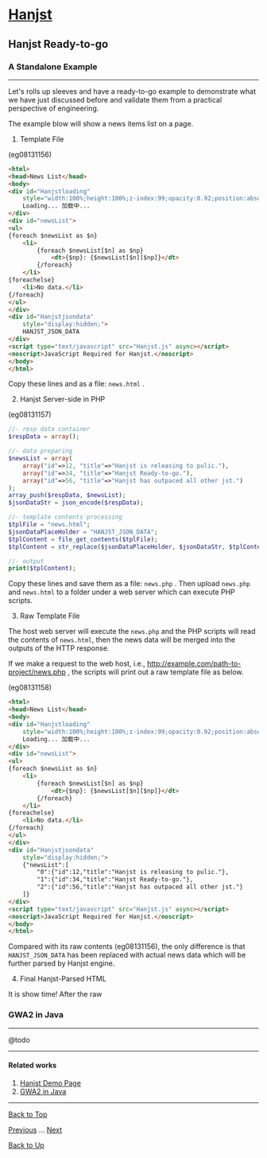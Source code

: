 # [Hanjst](/hanjst/index)
## Hanjst Ready-to-go
### A Standalone Example
---
Let's rolls up sleeves and have a ready-to-go example to demonstrate what we have just discussed before and validate them from a practical perspective of engineering.

The example blow will show a news items list on a page.

1. Template File 

(eg08131156)

```html
<html>
<head>News List</head>
<body>
<div id="Hanjstloading" 
	style="width:100%;height:100%;z-index:99;opacity:0.92;position:absolute;background-color:#ffffff;"> 
	Loading... 加载中... 
</div>
<div id="newsList">
<ul>
{foreach $newsList as $n}
	<li>
		{foreach $newsList[$n] as $np}
			<dt>{$np}: {$newsList[$n][$np]}</dt>
		{/foreach}
	</li>
{foreachelse}
	<li>No data.</li>
{/foreach}
</ul>
</div>
<div id="Hanjstjsondata" 
	style="display:hidden;">
	HANJST_JSON_DATA
</div>
<script type="text/javascript" src="Hanjst.js" async></script>
<noscript>JavaScript Required for Hanjst.</noscript>
</body>
</html>
```

Copy these lines and as a file: `news.html` .

2. Hanjst Server-side in PHP 

(eg08131157)

```php
//- resp data container
$respData = array();

//- data preparing
$newsList = array(
	array("id"=>12, "title"=>"Hanjst is releasing to pulic."),
	array("id"=>34, "title"=>"Hanjst Ready-to-go."),
	array("id"=>56, "title"=>"Hanjst has outpaced all other jst.")
);
array_push($respData, $newsList);
$jsonDataStr = json_encode($respData);

//- template contents processing
$tplFile = "news.html";
$jsonDataPlaceHolder = "HANJST_JSON_DATA";
$tplContent = file_get_contents($tplFile);
$tplContent = str_replace($jsonDataPlaceHolder, $jsonDataStr, $tplContent);

//- output
print($tplContent);
```

Copy these lines and save them as a file: `news.php` .  Then upload `news.php` and `news.html` to a folder under a web server which can execute PHP scripts.


3. Raw Template File

The host web server will execute the `news.php` and the PHP scripts will read the contents of `news.html`, then the news data will be merged into the outputs of the HTTP response.

If we make a request to the web host, i.e., http://example.com/path-to-project/news.php , the scripts will print out a raw template file as below.

(eg08131158)

```html
<html>
<head>News List</head>
<body>
<div id="Hanjstloading" 
	style="width:100%;height:100%;z-index:99;opacity:0.92;position:absolute;background-color:#ffffff;"> 
	Loading... 加载中... 
</div>
<div id="newsList">
<ul>
{foreach $newsList as $n}
	<li>
		{foreach $newsList[$n] as $np}
			<dt>{$np}: {$newsList[$n][$np]}</dt>
		{/foreach}
	</li>
{foreachelse}
	<li>No data.</li>
{/foreach}
</ul>
</div>
<div id="Hanjstjsondata" 
	style="display:hidden;">
	{"newsList":[
		"0":{"id":12,"title":"Hanjst is releasing to pulic."},
		"1":{"id":34,"title":"Hanjst Ready-to-go."},
		"2":{"id":56,"title":"Hanjst has outpaced all other jst."}
	]}
</div>
<script type="text/javascript" src="Hanjst.js" async></script>
<noscript>JavaScript Required for Hanjst.</noscript>
</body>
</html>
```
Compared with its raw contents (eg08131156), the only difference is that `HANJST_JSON_DATA` has been replaced with actual news data which will be further parsed by Hanjst engine.


4. Final Hanjst-Parsed HTML

It is show time!
After the raw 



### GWA2 in Java
---

@todo


---

#### Related works

1. [Hanjst Demo Page](https://ufqi.com/dev/hanjst/)
2. [GWA2 in Java](https://github.com/wadelau/GWA2/)

---

[Back to Top](/hanjst/hanjst-ready-to-go)

[Previous](./hanst-cache) ... [Next](./)

[Back to Up](/hanjst/index)

<!--stackedit_data:
eyJoaXN0b3J5IjpbMTUwMTkwMzc1Ml19
-->